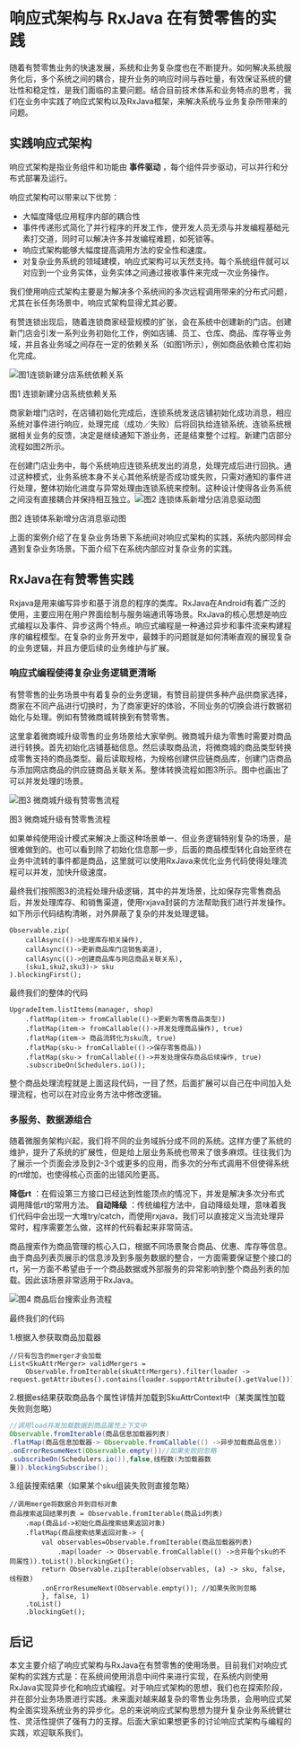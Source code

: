 # 响应式架构与 RxJava 在有赞零售的实践

随着有赞零售业务的快速发展，系统和业务复杂度也在不断提升。如何解决系统服务化后，多个系统之间的耦合，提升业务的响应时间与吞吐量，有效保证系统的健壮性和稳定性，是我们面临的主要问题。结合目前技术体系和业务特点的思考，我们在业务中实践了响应式架构以及RxJava框架，来解决系统与业务复杂所带来的问题。

## 实践响应式架构

响应式架构是指业务组件和功能由 **事件驱动** ，每个组件异步驱动，可以并行和分布式部署及运行。

响应式架构可以带来以下优势：

- 大幅度降低应用程序内部的耦合性
- 事件传递形式简化了并行程序的开发工作，使开发人员无须与并发编程基础元素打交道，同时可以解决许多并发编程难题，如死锁等。
- 响应式架构能够大幅度提高调用方法的安全性和速度。
- 对复杂业务系统的领域建模，响应式架构可以天然支持。每个系统组件就可以对应到一个业务实体，业务实体之间通过接收事件来完成一次业务操作。

我们使用响应式架构主要是为解决多个系统间的多次远程调用带来的分布式问题，尤其在长任务场景中，响应式架构显得尤其必要。

有赞连锁出现后，随着连锁商家经营规模的扩张，会在系统中创建新的门店。创建新门店会引发一系列业务初始化工作，例如店铺、员工、仓库、商品、库存等业务域，并且各业务域之间存在一定的依赖关系（如图1所示），例如商品依赖仓库初始化完成。

![图1连锁新建分店系统依赖关系](assets/FuhwgpWwNs3MCHNFBx5yhypiG_06.png)

图1 连锁新建分店系统依赖关系

商家新增门店时，在店铺初始化完成后，连锁系统发送店铺初始化成功消息，相应系统对事件进行响应，处理完成（成功／失败）后将回执给连锁系统，连锁系统根据相关业务的反馈，决定是继续通知下游业务，还是结束整个过程。新建门店部分流程如图2所示。

在创建门店业务中，每个系统响应连锁系统发出的消息，处理完成后进行回执。通过这种模式，业务系统本身不关心其他系统是否成功或失败，只需对通知的事件进行处理，整体初始化进度与异常处理由连锁系统来控制。这种设计使得各业务系统之间没有直接耦合并保持相互独立。![图2 连锁体系新增分店消息驱动图](assets/FvQENeEJf1Px6hgRcHjABoGdUn9u.png)

图2 连锁体系新增分店消息驱动图

上面的案例介绍了在复杂业务场景下系统间对响应式架构的实践，系统内部同样会遇到复杂业务场景。下面介绍下在系统内部应对复杂业务的实践。

## RxJava在有赞零售实践

Rxjava是用来编写异步和基于消息的程序的类库。RxJava在Android有着广泛的使用，主要应用在用户界面绘制与服务端通讯等场景。RxJava的核心思想是响应式编程以及事件、异步这两个特点。响应式编程是一种通过异步和事件流来构建程序的编程模型。在复杂的业务开发中，最棘手的问题就是如何清晰直观的展现复杂的业务逻辑，并且方便后续的业务维护与扩展。

### 响应式编程使得复杂业务逻辑更清晰

有赞零售的业务场景中有着复杂的业务逻辑，有赞目前提供多种产品供商家选择，商家在不同产品进行切换时，为了商家更好的体验，不同业务的切换会进行数据初始化与处理。例如有赞微商城转换到有赞零售。

这里拿着微商城升级零售的业务场景给大家举例。微商城升级为零售时需要对商品进行转换。首先初始化店铺基础信息。然后读取商品流，将微商城的商品类型转换成零售支持的商品类型。最后读取规格，为规格创建供应链商品库，创建门店商品与添加网店商品的供应链商品关联关系。整体转换流程如图3所示。图中也画出了可以并发处理的场景。

![图3 微商城升级有赞零售流程](assets/FlJDZXn96dIsOCmTxbyM5RqbNblk.png)

图3 微商城升级有赞零售流程

如果单纯使用设计模式来解决上面这种场景单一、但业务逻辑特别复杂的场景，是很难做到的。也可以看到除了初始化信息那一步，后面的商品模型转化自始至终在业务中流转的事件都是商品，这里就可以使用RxJava来优化业务代码使得处理流程可以并发，加快升级速度。

最终我们按照图3的流程处理升级逻辑，其中的并发场景，比如保存完零售商品后，并发处理库存、和销售渠道，使用rxjava封装的方法帮助我们进行并发操作。如下所示代码结构清晰，对外屏蔽了复杂的并发处理逻辑。

```plaintext
Observable.zip(
    callAsync(()->处理库存相关操作),
    callAsync(()->更新商品库门店销售渠道),
    callAsync(()->创建商品库与网店商品关联关系),
    (sku1,sku2,sku3)-> sku
).blockingFirst();
```

最终我们的整体的代码

```plaintext
UpgradeItem.listItems(manager, shop)
    .flatMap(item-> fromCallable(()->更新为零售商品类型))
    .flatMap(item-> fromCallable(()->并发处理商品操作), true)
    .flatMap(item-> 商品流转化为sku流, true)
    .flatMap(sku-> fromCallable(()->保存零售商品))
    .flatMap(sku-> fromCallable(()->并发处理保存商品后续操作, true)
    .subscribeOn(Schedulers.io());
```

整个商品处理流程就是上面这段代码，一目了然，后面扩展可以自己在中间加入处理流程，也可以在对应业务方法中修改逻辑。

### 多服务、数据源组合

随着微服务架构兴起，我们将不同的业务域拆分成不同的系统。这样方便了系统的维护，提升了系统的扩展性，但是给上层业务系统也带来了很多麻烦。往往我们为了展示一个页面会涉及到2-3个或更多的应用，而多次的分布式调用不但使得系统的rt增加，也使得核心页面的出错风险更高。

**降低rt** ：在假设第三方接口已经达到性能顶点的情况下，并发是解决多次分布式调用降低rt的常用方法。 **自动降级** ：传统编程方法中，自动降级处理，意味着我们代码中会出现一大堆try/catch，而使用rxjava，我们可以直接定义当流处理异常时，程序需要怎么做，这样的代码看起来非常简洁。

商品搜索作为商品管理的核心入口，根据不同场景聚合商品、优惠、库存等信息。由于商品列表页展示的信息涉及到多服务数据的整合，一方面需要保证整个接口的rt，另一方面不希望由于一个商品数据或外部服务的异常影响到整个商品列表的加载。因此该场景非常适用于RxJava。

![图4 商品后台搜索业务流程](assets/FlgTzZgXrMwSw_ZcjeSOX1lq39y5.png)

最终我们的代码

1.根据入参获取商品加载器

```plaintext
//只有包含的merger才会加载
List<SkuAttrMerger> validMergers = 
    Observable.fromIterable(skuAttrMergers).filter(loader -> request.getAttributes().contains(loader.supportAttribute().getValue())).toList().blockingGet();
```

2.根据es结果获取商品各个属性详情并加载到SkuAttrContext中（某类属性加载失败则忽略）

```java
//调用load并发加载数据到商品属性上下文中
Observable.fromIterable(商品信息加载器列表)
.flatMap(商品信息加载器-> Observable.fromCallable(() ->异步加载商品信息))
.onErrorResumeNext(Observable.empty())//如果失败则忽略
.subscribeOn(Schedulers.io()),false,线程数(为加载器数 
量)).blockingSubscribe();
```

3.组装搜索结果（如果某个sku组装失败则直接忽略）

```plaintext
//调用merge将数据合并到目标对象
商品搜索返回结果列表 = Observable.fromIterable(商品id列表)
    .map(商品id->初始化商品搜索结果返回对象)
    .flatMap(商品搜索结果返回对象-> {
        val observables=Observable.fromIterable(商品加载器列表)
            .map(loader -> Observable.fromCallable(() ->合并每个sku的不同属性)).toList().blockingGet();
        return Observable.zipIterable(observables, (a) -> sku, false, 线程数)
        .onErrorResumeNext(Observable.empty()); //如果失败则忽略
        }, false, 1)
    .toList()
    .blockingGet();
```

## 后记

本文主要介绍了响应式架构与RxJava在有赞零售的使用场景。目前我们对响应式架构的实践方式是：在系统间使用消息中间件来进行实现，在系统内则使用RxJava实现异步化和响应式编程。对于响应式架构的思想，我们也在探索阶段，并在部分业务场景进行实践。未来面对越来越复杂的零售业务场景，会用响应式架构全面实现系统业务的异步化。总的来说响应式架构思想为提升复杂业务系统健壮性、灵活性提供了强有力的支撑。后面大家如果想更多的讨论响应式架构与编程的实践，欢迎联系我们。
